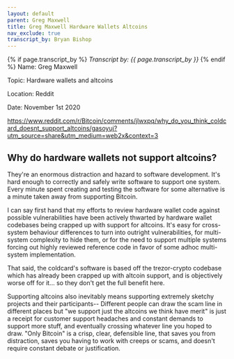 ```yaml
---
layout: default
parent: Greg Maxwell
title: Greg Maxwell Hardware Wallets Altcoins
nav_exclude: true
transcript_by: Bryan Bishop
---
```


{% if page.transcript_by %} <i>Transcript by:
{{ page.transcript_by }}</i> {% endif %} Name: Greg Maxwell

Topic: Hardware wallets and altcoins

Location: Reddit

Date: November 1st 2020

https://www.reddit.com/r/Bitcoin/comments/jlwxpq/why_do_you_think_coldcard_doesnt_support_altcoins/gasoyuj?utm_source=share&utm_medium=web2x&context=3

## Why do hardware wallets not support altcoins?

They're an enormous distraction and hazard to software development. It's
hard enough to correctly and safely write software to support one
system. Every minute spent creating and testing the software for some
alternative is a minute taken away from supporting Bitcoin.

I can say first hand that my efforts to review hardware wallet code
against possible vulnerabilities have been actively thwarted by hardware
wallet codebases being crapped up with support for altcoins. It's easy
for cross-system behaviour differences to turn into outright
vulnerabilities, for multi-system complexity to hide them, or for the
need to support multiple systems forcing out highly reviewed reference
code in favor of some adhoc multi-system implementation.

That said, the coldcard's software is based off the trezor-crypto
codebase which has already been crapped up with altcoin support, and is
objectively worse off for it... so they don't get the full benefit here.

Supporting altcoins also inevitably means supporting extremely sketchy
projects and their participants-- Different people can draw the scam
line in different places but "we support just the altcoins we think have
merit" is just a receipt for customer support headaches and constant
demands to support more stuff, and eventually crossing whatever line you
hoped to draw. "Only Bitcoin" is a crisp, clear, defensible line, that
saves you from distraction, saves you having to work with creeps or
scams, and doesn't require constant debate or justification.
